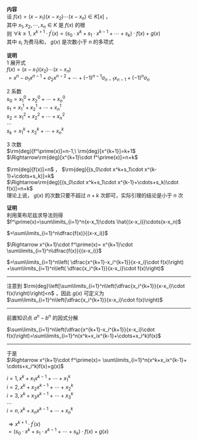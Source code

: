 **内容**  
设 $f(x)=(x-x_1)(x-x_2)\cdots(x-x_n)\in K[x]$ ，  
其中 $x_1,x_2,\cdots,x_n\in K$ 是 $f(x)$ 的根  
则 $\forall k\geq1,\ x^{k+1}\cdot f^\prime(x)=(s_0\cdot x^k+s_1\cdot x^{k-1}+\cdots+s_k)\cdot f(x)+g(x)$  
其中 $s_i$ 为费马和， $g(x)$ 是次数小于 $n$ 的多项式  
  
**说明**  
1 展开式  
 $f(x)=(x-x_1)(x_2)\cdots(x-x_n)$  
 $=x^n-\sigma_1x^{n-1}+\sigma_2x^{n-2}+\cdots+(-1)^{n-1}\sigma_{n-1}x_{n-1}+(-1)^n\sigma_n$  
  
2 系数  
 $s_0=x_1^0+x_2^0+\cdots+x_n^0$  
 $s_1=x_1^1+x_2^1+\cdots+x_n^1$  
 $s_2=x_1^2+x_2^2+\cdots+x_n^2$  
 $\cdots$  
 $s_k=x_1^k+x_2^k+\cdots+x_n^k$  
  
3 次数  
 $\rm{deg}[f^\prime(x)]=n-1,\ \rm{deg}[x^{k+1}]=k+1$  
 $\Rightarrow\rm{deg}[x^{k+1}\cdot f^\prime(x)]=n+k$  
  
 $\rm{deg}[f(x)]=n$ ， $\rm{deg}[(s_0\cdot x^k+s_1\cdot x^{k-1}+\cdots+s_k)]=k$  
 $\Rightarrow\rm{deg}[(s_0\cdot x^k+s_1\cdot x^{k-1}+\cdots+s_k)\cdot f(x)]=n+k$  
理论上说， $g(x)$ 的次数只要不超过 $n+k$ 次即可，实际引理的结论是小于 $n$ 次  
  
**证明**  
利用莱布尼兹求导法则得  
 $f^\prime(x)=\sum\limits_{i=1}^n(x-x_1)\cdots  
\hat{(x-x_i)}\cdots(x-x_n)$  
  
 $=\sum\limits_{i=1}^n\dfrac{f(x)}{(x-x_i)}$  
  
 $\Rightarrow x^{k+1}\cdot f^\prime(x)=  
x^{k+1}\cdot  
\sum\limits_{i=1}^n\dfrac{f(x)}{(x-x_i)}$  
  
 $=\sum\limits_{i=1}^n\left(  
\dfrac{x^{k+1}-x_i^{k+1}}{x-x_i}\cdot f(x)\right)  
+\sum\limits_{i=1}^n\left(  
\dfrac{x_i^{k+1}}{x-x_i}\cdot f(x)\right)$  
  
---  
  
注意到 $\rm{deg}\left[\sum\limits_{i=1}^n\left(\dfrac{x_i^{k+1}}{x-x_i}\cdot f(x)\right)\right]<n$ ，因此 $g(x)$ 可定义为 $\sum\limits_{i=1}^n\left(\dfrac{x_i^{k+1}}{x-x_i}\cdot f(x)\right)$  
  
---  
  
前置知识点 $a^n-b^n$ 的因式分解  
  
 $\sum\limits_{i=1}^n\left(\dfrac{x^{k+1}-x_i^{k+1}}{x-x_i}\cdot f(x)\right)=\sum\limits_{i=1}^n(x^k+x_ix^{k-1}+\cdots+x_i^k)f(x)$  
  
---  
  
于是  
 $\Rightarrow x^{k+1}\cdot f^\prime(x)=  
\sum\limits_{i=1}^n(x^k+x_ix^{k-1}+  
\cdots+x_i^k)f(x)+g(x)$  
  
 $i=1,x^k+x_1x^{k-1}+\cdots+x_1^k$  
 $i=2,x^k+x_2x^{k-1}+\cdots+x_2^k$  
 $i=3,x^k+x_3x^{k-1}+\cdots+x_3^k$  
 $\cdots$  
 $i=n,x^k+x_nx^{k-1}+\cdots+x_n^k$  
  
 $\Rightarrow x^{k+1}\cdot f^\prime(x)$  
 $=(s_0\cdot x^k+s_1\cdot x^{k-1}+\cdots+s_k)\cdot f(x)+g(x)$  
